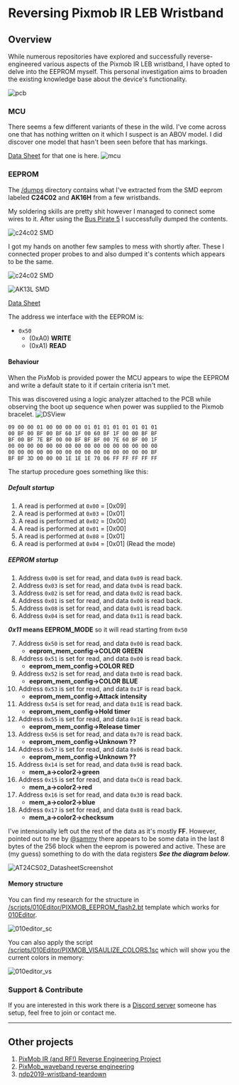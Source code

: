 # Reversing Pixmob IR LEB Wristband

## Overview

While numerous repositories have explored and successfully reverse-engineered various aspects of the Pixmob IR LEB wristband, I have opted to delve into the EEPROM myself. This personal investigation aims to broaden the existing knowledge base about the device's functionality.

![pcb](docs/pixmob-pcb-v2_3_r1.jpg)


### MCU

There seems a few different variants of these in the wild.
I've come across one that has nothing written on it which I suspect is an ABOV model. I did discover one model that hasn't been seen before that has markings.

[Data Sheet](docs/NY8A054E.pdf) for that one is here.
![mcu](docs/mcu.jpg)


### EEPROM
The [/dumps](dumps/) directory contains what I've extracted from the SMD eeprom labeled **C24C02** and **AK16H** from a few wristbands.

My soldering skills are pretty shit however I managed to connect some wires to it. After using the [Bus Pirate 5](https://hardware.buspirate.com/) I successfully dumped the contents.

![c24c02 SMD](docs/eeprom-dmp1.jpg)

I got my hands on another few samples to mess with shortly after. These I connected proper probes to and also dumped it's contents which appears to be the same.

![c24c02 SMD](docs/eeprom-dmp2.jpg)

![AK13L SMD](docs/eeprom-dmp3.jpg)

[Data Sheet](docs/AT24C02.pdf)

The address we interface with the EEPROM is:

* `0x50`
    * (0xA0) **WRITE**
    * (0xA1) **READ**

#### Behaviour

When the PixMob is provided power the MCU appears to wipe the EEPROM and write a default state to it if certain criteria isn't met.

This was discovered using a logic analyzer attached to the PCB while observing the boot up sequence when power was supplied to the Pixmob bracelet.
![DSView](docs/logic_analyserSS.png)

```hex
09 00 00 01 00 00 00 00 01 01 01 01 01 01 01 01
00 BF 00 BF 00 BF 60 1F 00 60 BF 1F 00 00 BF BF
BF 00 BF 7E BF 00 00 BF BF BF 00 7E 60 BF 00 1F
00 00 00 00 00 00 00 00 00 00 00 00 00 00 00 00
00 00 00 00 00 00 00 00 00 00 00 00 00 00 00 BF
BF BF 3D 00 00 00 1E 1E 1E 70 06 FF FF FF FF FF
```

The startup procedure goes something like this:

##### Default startup
1. A read is performed at `0x00` = [0x09]
2. A read is performed at `0x03` = [0x01]
3. A read is performed at `0x02` = [0x00]
4. A read is performed at `0x01` = [0x00]
5. A read is performed at `0x08` = [0x01]
6. A read is performed at `0x04` = [0x01] (Read the mode)

##### EEPROM startup

1. Address `0x00` is set for read, and data `0x09` is read back.
2. Address `0x03` is set for read, and data `0x04` is read back.
3. Address `0x02` is set for read, and data `0x02` is read back.
4. Address `0x01` is set for read, and data `0x00` is read back.
5. Address `0x08` is set for read, and data `0x01` is read back.
6. Address `0x04` is set for read, and data `0x11` is read back.

***0x11*** **means EEPROM_MODE** so it will read starting from `0x50`

7. Address `0x50` is set for read, and data `0x00` is read back.
    * **eeprom_mem_config->COLOR GREEN**
8. Address `0x51` is set for read, and data `0x00` is read back.
    * **eeprom_mem_config->COLOR RED**
9. Address `0x52` is set for read, and data `0x00` is read back.
    * **eeprom_mem_config->COLOR BLUE**
10. Address `0x53` is set for read, and data `0x1F` is read back.
    * **eeprom_mem_config->Attack intensity**
11. Address `0x54` is set for read, and data `0x1E` is read back.
    * **eeprom_mem_config->Hold timer**
12. Address `0x55` is set for read, and data `0x1E` is read back.
    * **eeprom_mem_config->Release timer**
13. Address `0x56` is set for read, and data `0x70` is read back.
    * **eeprom_mem_config->Unknown ??**
14. Address `0x57` is set for read, and data `0x06` is read back.
    * **eeprom_mem_config->Unknown ??**
15. Address `0x14` is set for read, and data `0x98` is read back.
    * **mem_a->color2->green**
16. Address `0x15` is set for read, and data `0xC0` is read back.
    * **mem_a->color2->red**
17. Address `0x16` is set for read, and data `0x30` is read back.
    * **mem_a->color2->blue**
18. Address `0x17` is set for read, and data `0x88` is read back.
    * **mem_a->color2->checksum**


I've intensionally left out the rest of the data as it's mostly **FF**. However, pointed out to me by [@sammy](https://github.com/samyk) there appears to be some data in the last 8 bytes of the 256 block when the eeprom is powered and active. These are (my guess) something to do with the data registers ***See the diagram below***.

![AT24CS02_DatasheetScreenshot](docs/eeprom_block_diagram.png)

#### Memory structure

You can find my research for the structure in [/scripts/010Editor/PIXMOB_EEPROM_flash2.bt](scripts/010Editor/PIXMOB_EEPROM_flash2.bt)
template which works for [010Editor](https://www.sweetscape.com/010editor/).

![010editor_sc](docs/eeprom_struct.png)

You can also apply the script [/scripts/010Editor/PIXMOB_VISAULIZE_COLORS.1sc](scripts/010Editor/PIXMOB_VISAULIZE_COLORS.1sc)
which will show you the current colors in memory:

![010editor_vs](docs/color_visuals.png)


### Support & Contribute

If you are interested in this work there is a [Discord server](https://discord.gg/UYqTjC7xp3) someone has setup, feel free to join or contact me.

---

## Other projects

1. [PixMob IR (and RF!) Reverse Engineering Project](https://github.com/danielweidman/pixmob-ir-reverse-engineering)
2. [PixMob_waveband reverse engineering](https://github.com/sueppchen/PixMob_waveband/tree/main)
3. [ndp2019-wristband-teardown](https://github.com/yeokm1/ndp2019-wristband-teardown)
